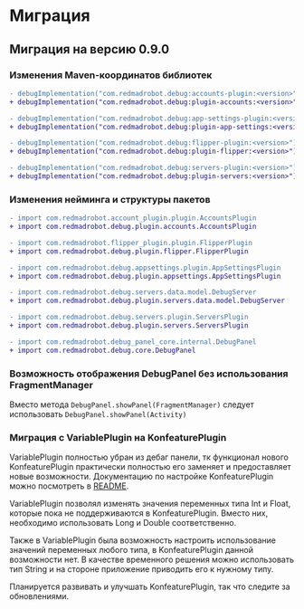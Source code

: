 # Миграция

## Миграция на версию 0.9.0

### Изменения Maven-координатов библиотек

```diff
- debugImplementation("com.redmadrobot.debug:accounts-plugin:<version>")
+ debugImplementation("com.redmadrobot.debug:plugin-accounts:<version>")

- debugImplementation("com.redmadrobot.debug:app-settings-plugin:<version>")
+ debugImplementation("com.redmadrobot.debug:plugin-app-settings:<version>")

- debugImplementation("com.redmadrobot.debug:flipper-plugin:<version>")
+ debugImplementation("com.redmadrobot.debug:plugin-flipper:<version>")

- debugImplementation("com.redmadrobot.debug:servers-plugin:<version>")
+ debugImplementation("com.redmadrobot.debug:plugin-servers:<version>")
```

### Изменения нейминга и структуры пакетов

```diff
- import com.redmadrobot.account_plugin.plugin.AccountsPlugin
+ import com.redmadrobot.debug.plugin.accounts.AccountsPlugin

- import com.redmadrobot.flipper_plugin.plugin.FlipperPlugin
+ import com.redmadrobot.debug.plugin.flipper.FlipperPlugin

- import com.redmadrobot.debug.appsettings.plugin.AppSettingsPlugin
+ import com.redmadrobot.debug.plugin.appsettings.AppSettingsPlugin

- import com.redmadrobot.debug.servers.data.model.DebugServer
+ import com.redmadrobot.debug.plugin.servers.data.model.DebugServer

- import com.redmadrobot.debug.servers.plugin.ServersPlugin
+ import com.redmadrobot.debug.plugin.servers.ServersPlugin

- import com.redmadrobot.debug_panel_core.internal.DebugPanel
+ import com.redmadrobot.debug.core.DebugPanel
```

### Возможность отображения DebugPanel без использования FragmentManager

Вместо метода `DebugPanel.showPanel(FragmentManager)` следует использовать `DebugPanel.showPanel(Activity)`

### Миграция с VariablePlugin на KonfeaturePlugin

VariablePlugin полностью убран из дебаг панели, тк функционал нового KonfeaturePlugin практически полностью его заменяет и предоставляет новые возможности.
Документацию по настройке KonfeaturePlugin можно посмотреть в [README][readme].

VariablePlugin позволял изменять значения переменных типа Int и Float, которые пока не поддерживаются в KonfeaturePlugin.
Вместо них, необходимо использовать Long и Double соответственно.

Также в VariablePlugin была возможность настроить использование значений переменных любого типа, в KonfeaturePlugin данной возможности нет.
В качестве временного решения можно использовать тип String и на стороне приложение приводить его к нужному типу.

Планируется развивать и улучшать KonfeaturePlugin, так что следите за обновлениями.


[readme]: /README.md